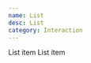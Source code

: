 ```yaml
---
name: List
desc: List
category: Interaction
---
```


<core-knobs element="core-list">
  <core-list bordered selectable>
    <core-list-item>
     <i slot="start" class="gg-check"></i>
      List item
    </core-list-item>
    <core-list-item>
      <i slot="start" class="gg-check"></i>
      List item
      <i slot="end" class="gg-chevron-right"></i>
    </core-list-item>
  </core-list>
</core-knobs>
